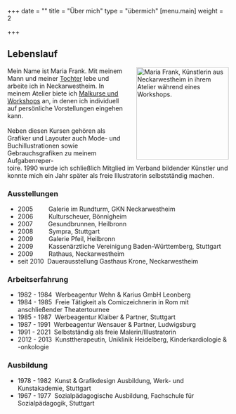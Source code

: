 +++
date = ""
title = "Über mich"
type = "übermich"
[menu.main]
weight = 2

+++
## Lebenslauf
<p>
<img src="/images/about.jpg" alt="Maria Frank, Künstlerin aus Neckarwestheim in ihrem Atelier während eines Workshops." style="float:right; width:auto; height:210px; margin-left:20px;">


Mein Name ist Maria Frank. Mit meinem Mann und meiner <a href="https://www.kunstmitgraphit.de" title="Weiterleitung zu der externen Website KunstMitGraphit von Sabrina Frank">Tochter</a> lebe und arbeite ich in Neckarwestheim. In meinem Atelier biete ich <a href="https://www.lesarts-mariafrank.de/service/workshops/" title="Weiterleitung zu den Angeboten &ldquo;Malkurse und Workshops&rdquo; dieser Website">Malkurse und Workshops</a> an, in denen ich individuell auf persönliche Vorstellungen eingehen kann.
<br>
<br>
Neben diesen Kursen gehören als Grafiker und Layouter auch Mode- und Buchillustrationen sowie Gebrauchsgrafiken zu meinem Aufgabenreper-<br>toire. 1990 wurde ich schließlich Mitglied im Verband bildender Künstler und konnte mich ein Jahr später als freie Illustratorin selbstständig machen.
</p>

### Ausstellungen

* 2005 &nbsp;&nbsp;&nbsp;&nbsp;&nbsp;&nbsp;&nbsp; Galerie im Rundturm, GKN Neckarwestheim
* 2006 &nbsp;&nbsp;&nbsp;&nbsp;&nbsp;&nbsp;&nbsp; Kulturscheuer, Bönnigheim
* 2007 &nbsp;&nbsp;&nbsp;&nbsp;&nbsp;&nbsp;&nbsp; Gesundbrunnen, Heilbronn
* 2008 &nbsp;&nbsp;&nbsp;&nbsp;&nbsp;&nbsp;&nbsp; Sympra, Stuttgart
* 2009 &nbsp;&nbsp;&nbsp;&nbsp;&nbsp;&nbsp;&nbsp; Galerie Pfeil, Heilbronn
* 2009 &nbsp;&nbsp;&nbsp;&nbsp;&nbsp;&nbsp;&nbsp; Kassenärztliche Vereinigung Baden-Württemberg, Stuttgart
* 2009 &nbsp;&nbsp;&nbsp;&nbsp;&nbsp;&nbsp;&nbsp; Rathaus, Neckarwestheim
* seit 2010 &nbsp;Dauerausstellung Gasthaus Krone, Neckarwestheim

### Arbeitserfahrung

* 1982 - 1984 &nbsp;Werbeagentur Wehn & Karius GmbH Leonberg
* 1984 - 1985 &nbsp;Freie Tätigkeit als Comiczeichnerin in Rom mit anschließender Theatertournee
* 1985 - 1987 &nbsp;Werbeagentur Klaiber & Partner, Stuttgart
* 1987 - 1991 &nbsp;Werbeagentur Wensauer & Partner, Ludwigsburg
* 1991 - 2021 &nbsp;Selbstständig als freie Malerin/Illustratorin
* 2012 - 2013 &nbsp;Kunsttherapeutin, Uniklinik Heidelberg, Kinderkardiologie & -onkologie

### Ausbildung

* 1978 - 1982 &nbsp;Kunst & Grafikdesign Ausbildung, Werk- und Kunstakademie, Stuttgart
* 1967 - 1977 &nbsp;Sozialpädagogische Ausbildung, Fachschule für Sozialpädagogik, Stuttgart
